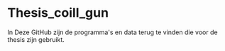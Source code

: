 # Thesis_coill_gun
In Deze GitHub zijn de programma's en data terug te vinden die voor de thesis zijn gebruikt.
